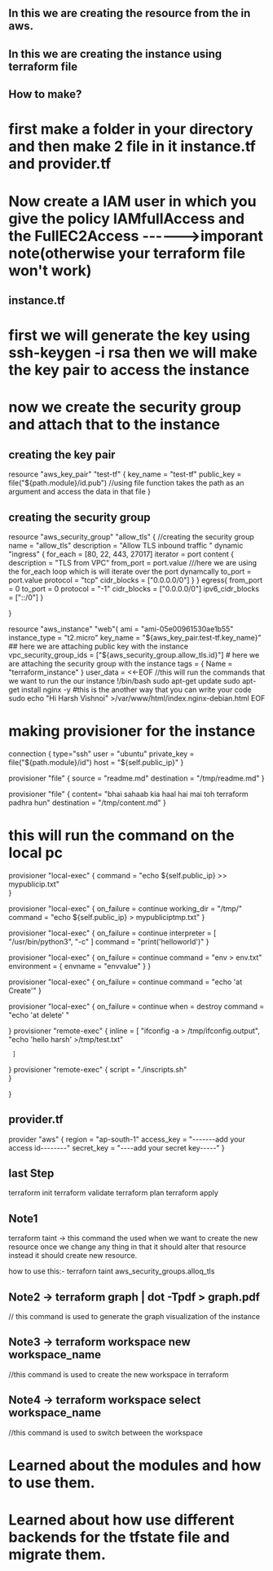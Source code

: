 ## In this we are creating the resource from the in aws.
## In this we are creating the  instance using terraform file

## How to make?

# first make a folder in your directory and then make 2 file in it instance.tf and provider.tf
# Now create a IAM user in which you give the policy IAMfullAccess and the FullEC2Access  ------>imporant note(otherwise your terraform file won't work)


## instance.tf

# first we will generate the key using ssh-keygen -i rsa then we will make the key pair to access the instance
# now we create the security group and attach that to the instance


## creating the key pair

resource "aws_key_pair" "test-tf" {
  key_name   = "test-tf"
  public_key = file("${path.module}/id.pub") //using file function takes the path as an argument and access the data in that file 
}

## creating the security group

resource "aws_security_group" "allow_tls" { //creating the security group
  name        = "allow_tls"
  description = "Allow TLS inbound traffic "
  dynamic "ingress" {
    for_each = [80, 22, 443, 27017]
    iterator = port
    content {
      description = "TLS from VPC"
      from_port   = port.value ///here we are using the for_each loop which is will iterate over the port dynamcally
      to_port     = port.value
      protocol    = "tcp"
      cidr_blocks = ["0.0.0.0/0"]
    }
  }
  egress{
    from_port = 0
    to_port = 0
    protocol = "-1"
    cidr_blocks = ["0.0.0.0/0"]
    ipv6_cidr_blocks = ["::/0"]
  }


}


resource "aws_instance" "web"{
  ami           = "ami-05e00961530ae1b55"
  instance_type = "t2.micro"
  key_name        = "${aws_key_pair.test-tf.key_name}" ## here we are attaching public key with the instance
  vpc_security_group_ids = ["${aws_security_group.allow_tls.id}"] # here we are attaching the security group with the instance
  tags = {
    Name = "terraform_instance"
  }
    user_data = <<-EOF //this will run the commands that we want to run the our instance
!/bin/bash
 sudo apt-get update
 sudo apt-get install nginx -y                            #this is the another way that you can write your code
 sudo echo "Hi Harsh Vishnoi" >/var/www/html/index.nginx-debian.html
 EOF
 # making provisioner for the instance
connection {
    type="ssh"
    user = "ubuntu"
    private_key = file("${path.module}/id")
    host = "${self.public_ip}"
  }

provisioner "file" {
  source = "readme.md"
  destination = "/tmp/readme.md"
}

provisioner "file" {
  content= "bhai sahaab kia haal hai mai toh terraform padhra hun"
  destination = "/tmp/content.md"
}
# this will run the command on the local pc 
provisioner "local-exec" {
  command = "echo ${self.public_ip} >>  mypublicip.txt"  
}

provisioner "local-exec" {
    on_failure = continue
    working_dir = "/tmp/"
    command     = "echo ${self.public_ip} > mypubliciptmp.txt"
  }

  provisioner "local-exec" {
    on_failure = continue
    interpreter = [
      "/usr/bin/python3", "-c"
    ]
    command = "print('helloworld')"
  }



  provisioner "local-exec" {
    on_failure = continue
    command = "env > env.txt"
    environment = {
      envname = "envvalue"
    }
  }

  provisioner "local-exec" {
    on_failure = continue
    command = "echo 'at Create'"
  }

  provisioner "local-exec" {
    on_failure = continue
    when    = destroy
    command = "echo 'at delete' "

  }
  provisioner "remote-exec" {
    inline = [ 
      "ifconfig -a > /tmp/ifconfig.output",
      "echo 'hello harsh' >/tmp/test.txt"

     ]
  }
  provisioner "remote-exec" {
    script = "./inscripts.sh"    
  }


}

## provider.tf

provider "aws" {
  region     = "ap-south-1"
  access_key = "-------add your access id--------"
  secret_key = "----add your secret key-----"
}

## last Step

terraform init
terraform validate
terraform plan
terraform apply


## Note1
terraform taint -> this command the used when we want to create the new resource once we change any thing in that it should alter that resource instead it should create new resource.

how to use this:-
terraforn taint aws_security_groups.alloq_tls

## Note2 -> terraform graph | dot -Tpdf > graph.pdf 
// this command is used to generate the graph visualization of the instance


## Note3 -> terraform workspace new workspace_name
//this command is used to create the new workspace in terraform


## Note4 -> terraform workspace select workspace_name
//this command is used to switch between the workspace

# Learned about the modules and how to use them.
# Learned about how use different backends for the tfstate file and migrate them.



